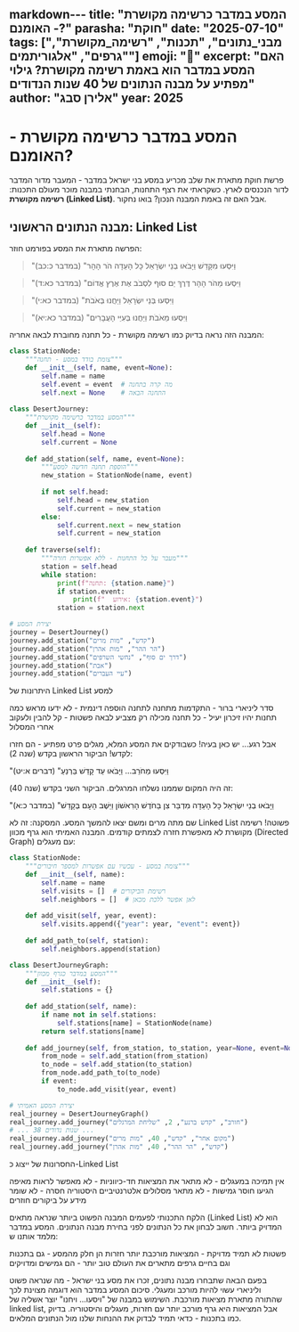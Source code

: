 markdown---
title: "המסע במדבר כרשימה מקושרת - האומנם?"
parasha: "חוקת"
date: "2025-07-10"
tags: ["מבני_נתונים", "תכנות", "רשימה_מקושרת", "גרפים", "אלגוריתמים"]
emoji: "🔗"
excerpt: "האם המסע במדבר הוא באמת רשימה מקושרת? גילוי מפתיע על מבנה הנתונים של 40 שנות הנדודים"
author: "אלירן סבג"
year: 2025
---

# המסע במדבר כרשימה מקושרת - האומנם?

פרשת חוקת מתארת את שלב מכריע במסע בני ישראל במדבר - המעבר מדור המדבר לדור הנכנסים לארץ. כשקראתי את רצף התחנות, הבחנתי במבנה מוכר מעולם התכנות: **רשימה מקושרת (Linked List)**. אבל האם זה באמת המבנה הנכון? בואו נחקור.

## מבנה הנתונים הראשוני: Linked List

הפרשה מתארת את המסע בפורמט חוזר:

> "וַיִּסְעוּ מִקָּדֵשׁ וַיָּבֹאוּ בְנֵי יִשְׂרָאֵל כָּל הָעֵדָה הֹר הָהָר" (במדבר כ:כב)

> "וַיִּסְעוּ מֵהֹר הָהָר דֶּרֶךְ יַם סוּף לִסְבֹב אֶת אֶרֶץ אֱדוֹם" (במדבר כא:ד)

> "וַיִּסְעוּ בְּנֵי יִשְׂרָאֵל וַיַּחֲנוּ בְּאֹבֹת" (במדבר כא:י)

> "וַיִּסְעוּ מֵאֹבֹת וַיַּחֲנוּ בְּעִיֵּי הָעֲבָרִים" (במדבר כא:יא)

המבנה הזה נראה בדיוק כמו רשימה מקושרת - כל תחנה מחוברת לבאה אחריה:

```python
class StationNode:
    """צומת בודד במסע - תחנה"""
    def __init__(self, name, event=None):
        self.name = name
        self.event = event  # מה קרה בתחנה
        self.next = None    # התחנה הבאה
        
class DesertJourney:
    """המסע במדבר כרשימה מקושרת"""
    def __init__(self):
        self.head = None
        self.current = None
    
    def add_station(self, name, event=None):
        """הוספת תחנה חדשה למסע"""
        new_station = StationNode(name, event)
        
        if not self.head:
            self.head = new_station
            self.current = new_station
        else:
            self.current.next = new_station
            self.current = new_station
    
    def traverse(self):
        """מעבר על כל התחנות - ללא אפשרות חזרה"""
        station = self.head
        while station:
            print(f"תחנה: {station.name}")
            if station.event:
                print(f"  אירוע: {station.event}")
            station = station.next

# יצירת המסע
journey = DesertJourney()
journey.add_station("קדש", "מות מרים")
journey.add_station("הר ההר", "מות אהרן")
journey.add_station("דרך ים סוף", "נחשי השרפים")
journey.add_station("אבת")
journey.add_station("עיי העברים")
```

היתרונות של Linked List למסע

סדר ליניארי ברור - התקדמות מתחנה לתחנה
הוספה דינמית - לא ידעו מראש כמה תחנות יהיו
זיכרון יעיל - כל תחנה מכילה רק מצביע לבאה
פשטות - קל להבין ולעקוב אחרי המסלול

אבל רגע... יש כאן בעיה!
כשבודקים את המסע המלא, מגלים פרט מפתיע - הם חזרו לקדש!
הביקור הראשון בקדש (שנה 2):

"וַיִּסְעוּ מֵחֹרֵב... וַיָּבֹאוּ עַד קָדֵשׁ בַּרְנֵעַ" (דברים א:יט)

זה היה המקום שממנו נשלחו המרגלים.
הביקור השני בקדש (שנה 40):

"וַיָּבֹאוּ בְנֵי יִשְׂרָאֵל כָּל הָעֵדָה מִדְבַּר צִן בַּחֹדֶשׁ הָרִאשׁוֹן וַיֵּשֶׁב הָעָם בְּקָדֵשׁ" (במדבר כ:א)

שם מתה מרים ומשם יצאו להמשך המסע.
המסקנה: זה לא Linked List פשוטה!
רשימה מקושרת לא מאפשרת חזרה לצמתים קודמים. המבנה האמיתי הוא גרף מכוון (Directed Graph) עם מעגלים:
```python
class StationNode:
    """צומת במסע - עכשיו עם אפשרות למספר חיבורים"""
    def __init__(self, name):
        self.name = name
        self.visits = []  # רשימת הביקורים
        self.neighbors = []  # לאן אפשר ללכת מכאן
    
    def add_visit(self, year, event):
        self.visits.append({"year": year, "event": event})
    
    def add_path_to(self, station):
        self.neighbors.append(station)

class DesertJourneyGraph:
    """המסע במדבר כגרף מכוון"""
    def __init__(self):
        self.stations = {}
    
    def add_station(self, name):
        if name not in self.stations:
            self.stations[name] = StationNode(name)
        return self.stations[name]
    
    def add_journey(self, from_station, to_station, year=None, event=None):
        from_node = self.add_station(from_station)
        to_node = self.add_station(to_station)
        from_node.add_path_to(to_node)
        if event:
            to_node.add_visit(year, event)

# יצירת המסע האמיתי
real_journey = DesertJourneyGraph()
real_journey.add_journey("חורב", "קדש ברנע", 2, "שליחת המרגלים")
# ... 38 שנות נדודים ...
real_journey.add_journey("מקום אחר", "קדש", 40, "מות מרים")
real_journey.add_journey("קדש", "הר ההר", 40, "מות אהרן")
```

החסרונות של ייצוג כ-Linked List

אין תמיכה במעגלים - לא מתאר את המציאות
חד-כיווניות - לא מאפשר לראות מאיפה הגיעו
חוסר גמישות - לא מתאר מסלולים אלטרנטיביים
היסטוריה חסרה - לא שומר מידע על ביקורים חוזרים

הלקח התכנותי
לפעמים המבנה הפשוט ביותר שנראה מתאים (Linked List) הוא לא המדויק ביותר. חשוב לבחון את כל הנתונים לפני בחירת מבנה הנתונים.
המסע במדבר מלמד אותנו ש:

פשטות לא תמיד מדויקת - המציאות מורכבת יותר
חזרות הן חלק מהמסע - גם בתכנות וגם בחיים
גרפים מתארים את העולם טוב יותר - הם גמישים ומדויקים

בפעם הבאה שתבחרו מבנה נתונים, זכרו את מסע בני ישראל - מה שנראה פשוט וליניארי עשוי להיות מורכב ומעגלי.
סיכום
המסע במדבר הוא דוגמה מצוינת לכך שהתורה מתארת מציאות מורכבת. השימוש במבנה של "ויסעו... ויחנו" יוצר אשליה של linked list, אבל המציאות היא גרף מורכב יותר עם חזרות, מעגלים והיסטוריה.
בדיוק כמו בתכנות - כדאי תמיד לבדוק את ההנחות שלנו מול הנתונים המלאים.
